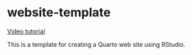# website-template

[Video tutorial](https://youtu.be/YN75YXaLFGM)

This is a template for creating a Quarto web site using RStudio.
